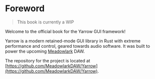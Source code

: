 # Foreword

> This book is currently a WIP

Welcome to the official book for the Yarrow GUI framework!

Yarrow is a modern retained-mode GUI library in Rust with extreme performance and control, geared towards audio software. It was built to power the upcoming [Meadowlark](https://github.com/MeadowlarkDAW/Meadowlark) DAW.

The repository for the project is located at [https://github.com/MeadowlarkDAW/Yarrow](https://github.com/MeadowlarkDAW/Yarrow).
